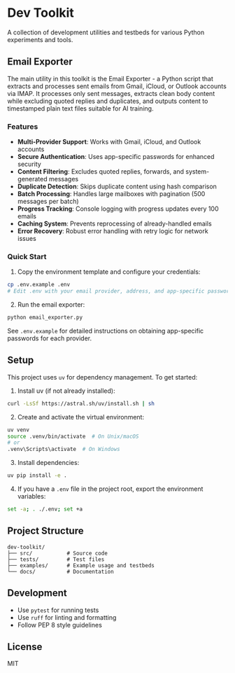 # Dev Toolkit

A collection of development utilities and testbeds for various Python experiments and tools.

## Email Exporter

The main utility in this toolkit is the Email Exporter - a Python script that extracts and processes sent emails from Gmail, iCloud, or Outlook accounts via IMAP. It processes only sent messages, extracts clean body content while excluding quoted replies and duplicates, and outputs content to timestamped plain text files suitable for AI training.

### Features

- **Multi-Provider Support**: Works with Gmail, iCloud, and Outlook accounts
- **Secure Authentication**: Uses app-specific passwords for enhanced security
- **Content Filtering**: Excludes quoted replies, forwards, and system-generated messages
- **Duplicate Detection**: Skips duplicate content using hash comparison
- **Batch Processing**: Handles large mailboxes with pagination (500 messages per batch)
- **Progress Tracking**: Console logging with progress updates every 100 emails
- **Caching System**: Prevents reprocessing of already-handled emails
- **Error Recovery**: Robust error handling with retry logic for network issues

### Quick Start

1. Copy the environment template and configure your credentials:
```bash
cp .env.example .env
# Edit .env with your email provider, address, and app-specific password
```

2. Run the email exporter:
```bash
python email_exporter.py
```

See `.env.example` for detailed instructions on obtaining app-specific passwords for each provider.

## Setup

This project uses `uv` for dependency management. To get started:

1. Install uv (if not already installed):
```bash
curl -LsSf https://astral.sh/uv/install.sh | sh
```

2. Create and activate the virtual environment:
```bash
uv venv
source .venv/bin/activate  # On Unix/macOS
# or
.venv\Scripts\activate  # On Windows
```

3. Install dependencies:
```bash
uv pip install -e .
```

4. If you have a `.env` file in the project root, export the environment variables:
```bash
set -a; . ./.env; set +a
```

## Project Structure

```
dev-toolkit/
├── src/           # Source code
├── tests/         # Test files
├── examples/      # Example usage and testbeds
└── docs/          # Documentation
```

## Development

- Use `pytest` for running tests
- Use `ruff` for linting and formatting
- Follow PEP 8 style guidelines

## License

MIT 